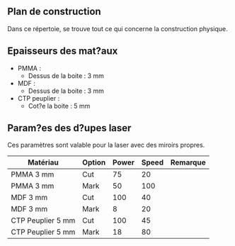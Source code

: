 ## Plan de construction ##
Dans ce répertoie, se trouve tout ce qui concerne la construction physique.


## Epaisseurs des mat?aux ##
* PMMA :
  * Dessus de la boite : 3 mm 
* MDF :
  * Dessus de la boite : 3 mm 
* CTP peuplier :
  * Cot?e la boite : 5 mm

## Param?es des d?upes laser ##
Ces paramètres sont valable pour la laser avec des miroirs propres.

| Matériau | Option | Power | Speed | Remarque |
|----------|-----------|------|-------|----------|
| PMMA 3 mm | Cut | 75 | 20 | |
| PMMA 3 mm | Mark | 50 | 100 |  |
| MDF 3 mm | Cut | 100 | 40 | |
| MDF 3 mm | Mark | 8 | 20 | |
| CTP Peuplier 5 mm | Cut | 100 | 45 | |
| CTP Peuplier 5 mm | Mark | 18 | 80 | |
